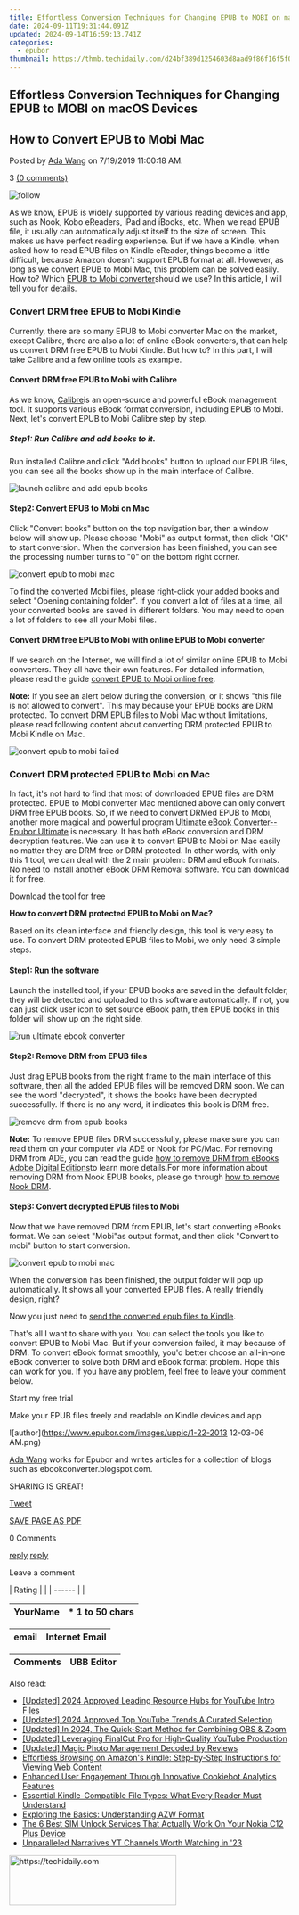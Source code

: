 ```yaml
---
title: Effortless Conversion Techniques for Changing EPUB to MOBI on macOS Devices
date: 2024-09-11T19:31:44.091Z
updated: 2024-09-14T16:59:13.741Z
categories:
  - epubor
thumbnail: https://thmb.techidaily.com/d24bf389d1254603d8aad9f86f16f5f0cd9be072e2e5d71e92f6bedcfed5d098.jpg
---
```


## Effortless Conversion Techniques for Changing EPUB to MOBI on macOS Devices

## How to Convert EPUB to Mobi Mac

Posted by [Ada Wang](https://plus.google.com/+AdaWang/posts) on 7/19/2019 11:00:18 AM.

3 [(0 comments)](http://www.epubor.com/#comment-area) 

![follow](http://www.epubor.com/images/follow.png)

As we know, EPUB is widely supported by various reading devices and app, such as Nook, Kobo eReaders, iPad and iBooks, etc. When we read EPUB file, it usually can automatically adjust itself to the size of screen. This makes us have perfect reading experience. But if we have a Kindle, when asked how to read EPUB files on Kindle eReader, things become a little difficult, because Amazon doesn't support EPUB format at all. However, as long as we convert EPUB to Mobi Mac, this problem can be solved easily. How to? Which [EPUB to Mobi converter](https://tools.techidaily.com/epubor/products/)should we use? In this article, I will tell you for details.

### Convert DRM free EPUB to Mobi Kindle

Currently, there are so many EPUB to Mobi converter Mac on the market, except Calibre, there are also a lot of online eBook converters, that can help us convert DRM free EPUB to Mobi Kindle. But how to? In this part, I will take Calibre and a few online tools as example.

#### **Convert DRM free EPUB to Mobi with Calibre**

As we know, [Calibre](http://calibre-ebook.com/download)is an open-source and powerful eBook management tool. It supports various eBook format conversion, including EPUB to Mobi. Next, let's convert EPUB to Mobi Calibre step by step.

##### **Step1: Run Calibre and add books to it.**

Run installed Calibre and click "Add books" button to upload our EPUB files, you can see all the books show up in the main interface of Calibre.

![launch calibre and add epub books](http://www.epubor.com/images/uppic/launch-calibre-add-epub-books.png)

#### Step2: Convert EPUB to Mobi on Mac

Click "Convert books" button on the top navigation bar, then a window below will show up. Please choose "Mobi" as output format, then click "OK" to start conversion. When the conversion has been finished, you can see the processing number turns to "0" on the bottom right corner.

![convert epub to mobi mac](http://www.epubor.com/images/uppic/convert-epub-to-mobi-mac.png)

To find the converted Mobi files, please right-click your added books and select "Opening containing folder". If you convert a lot of files at a time, all your converted books are saved in different folders. You may need to open a lot of folders to see all your Mobi files.

#### **Convert DRM free EPUB to Mobi with online EPUB to Mobi converter**

If we search on the Internet, we will find a lot of similar online EPUB to Mobi converters. They all have their own features. For detailed information, please read the guide [convert EPUB to Mobi online free](https://tools.techidaily.com/epubor/products/).

**Note:** If you see an alert below during the conversion, or it shows "this file is not allowed to convert". This may because your EPUB books are DRM protected. To convert DRM EPUB files to Mobi Mac without limitations, please read following content about converting DRM protected EPUB to Mobi Kindle on Mac.

![convert epub to mobi failed](http://www.epubor.com/images/uppic/convert-epub-to-mobi-with-calibre-failed.png)

### Convert DRM protected EPUB to Mobi on Mac

In fact, it's not hard to find that most of downloaded EPUB files are DRM protected. EPUB to Mobi converter Mac mentioned above can only convert DRM free EPUB books. So, if we need to convert DRMed EPUB to Mobi, another more magical and powerful program [Ultimate eBook Converter--Epubor Ultimate](https://tools.techidaily.com/epubor/ultimate/) is necessary. It has both eBook conversion and DRM decryption features. We can use it to convert EPUB to Mobi on Mac easily no matter they are DRM free or DRM protected. In other words, with only this 1 tool, we can deal with the 2 main problem: DRM and eBook formats. No need to install another eBook DRM Removal software. You can download it for free.

Download the tool for free

[](https://tools.techidaily.com/epubor/ultimate/) [](https://tools.techidaily.com/epubor/ultimate/) 

**How to convert DRM protected EPUB to Mobi on Mac?**

Based on its clean interface and friendly design, this tool is very easy to use. To convert DRM protected EPUB files to Mobi, we only need 3 simple steps.

#### **Step1: Run the software**

Launch the installed tool, if your EPUB books are saved in the default folder, they will be detected and uploaded to this software automatically. If not, you can just click user icon to set source eBook path, then EPUB books in this folder will show up on the right side.

![run ultimate ebook converter](http://www.epubor.com/images/uppic/run-ultimate-ebook-converter.png)

#### Step2: Remove DRM from EPUB files

Just drag EPUB books from the right frame to the main interface of this software, then all the added EPUB files will be removed DRM soon. We can see the word "decrypted", it shows the books have been decrypted successfully. If there is no any word, it indicates this book is DRM free.

![remove drm from epub books](http://www.epubor.com/images/uppic/remove-drm-from-epub-books.png)

**Note:** To remove EPUB files DRM successfully, please make sure you can read them on your computer via ADE or Nook for PC/Mac. For removing DRM from ADE, you can read the guide [how to remove DRM from eBooks Adobe Digital Editions](https://tools.techidaily.com/epubor/products/)to learn more details.For more information about removing DRM from Nook EPUB books, please go through [how to remove Nook DRM](https://tools.techidaily.com/epubor/products/).

#### Step3: Convert decrypted EPUB files to Mobi

Now that we have removed DRM from EPUB, let's start converting eBooks format. We can select "Mobi"as output format, and then click "Convert to mobi" button to start conversion.

![convert epub to mobi mac](http://www.epubor.com/images/uppic/convert-epub-to-mobi-kindle.png)

When the conversion has been finished, the output folder will pop up automatically. It shows all your converted EPUB files. A really friendly design, right?

Now you just need to [send the converted epub files to Kindle](https://tools.techidaily.com/epubor/products/).

That's all I want to share with you. You can select the tools you like to convert EPUB to Mobi Mac. But if your conversion failed, it may because of DRM. To convert eBook format smoothly, you'd better choose an all-in-one eBook converter to solve both DRM and eBook format problem. Hope this can work for you. If you have any problem, feel free to leave your comment below.

Start my free trial

Make your EPUB files freely and readable on Kindle devices and app

[](https://tools.techidaily.com/epubor/ultimate/) [](https://tools.techidaily.com/epubor/ultimate/) 

![author](https://www.epubor.com/images/uppic/1-22-2013 12-03-06 AM.png)

[Ada Wang](https://plus.google.com/+AdaWang/posts) works for Epubor and writes articles for a collection of blogs such as ebookconverter.blogspot.com.

SHARING IS GREAT!

[Tweet](https://twitter.com/share) 

[SAVE PAGE AS PDF](https://tools.techidaily.com/epubor/products/) 

0 Comments

[reply](https://tools.techidaily.com/epubor/products/) [reply](https://tools.techidaily.com/epubor/products/) 

Leave a comment

| Rating |  |
| ------ |  |

| YourName | \*  1 to 50 chars |
| -------- | ----------------- |

| email | Internet Email |
| ----- | -------------- |

| Comments | UBB Editor |
| -------- | ---------- |

<ins class="adsbygoogle"
     style="display:block"
     data-ad-format="autorelaxed"
     data-ad-client="ca-pub-7571918770474297"
     data-ad-slot="1223367746"></ins>

<ins class="adsbygoogle"
     style="display:block"
     data-ad-client="ca-pub-7571918770474297"
     data-ad-slot="8358498916"
     data-ad-format="auto"
     data-full-width-responsive="true"></ins>

<span class="atpl-alsoreadstyle">Also read:</span>
<div><ul>
<li><a href="https://youtube-lab.techidaily.com/ed-2024-approved-leading-resource-hubs-for-youtube-intro-files/"><u>[Updated] 2024 Approved Leading Resource Hubs for YouTube Intro Files</u></a></li>
<li><a href="https://facebook-videos.techidaily.com/updated-2024-approved-top-youtube-trends-a-curated-selection/"><u>[Updated] 2024 Approved Top YouTube Trends A Curated Selection</u></a></li>
<li><a href="https://screen-mirroring-recording.techidaily.com/updated-in-2024-the-quick-start-method-for-combining-obs-and-zoom/"><u>[Updated] In 2024, The Quick-Start Method for Combining OBS & Zoom</u></a></li>
<li><a href="https://facebook-video-footage.techidaily.com/updated-leveraging-finalcut-pro-for-high-quality-youtube-production/"><u>[Updated] Leveraging FinalCut Pro for High-Quality YouTube Production</u></a></li>
<li><a href="https://extra-approaches.techidaily.com/updated-magic-photo-management-decoded-by-reviews/"><u>[Updated] Magic Photo Management Decoded by Reviews</u></a></li>
<li><a href="https://discover-able.techidaily.com/effortless-browsing-on-amazons-kindle-step-by-step-instructions-for-viewing-web-content/"><u>Effortless Browsing on Amazon's Kindle: Step-by-Step Instructions for Viewing Web Content</u></a></li>
<li><a href="https://data-safeguard.techidaily.com/enhanced-user-engagement-through-innovative-cookiebot-analytics-features/"><u>Enhanced User Engagement Through Innovative Cookiebot Analytics Features</u></a></li>
<li><a href="https://discover-able.techidaily.com/essential-kindle-compatible-file-types-what-every-reader-must-understand/"><u>Essential Kindle-Compatible File Types: What Every Reader Must Understand</u></a></li>
<li><a href="https://discover-able.techidaily.com/exploring-the-basics-understanding-azw-format/"><u>Exploring the Basics: Understanding AZW Format</u></a></li>
<li><a href="https://sim-unlock.techidaily.com/the-6-best-sim-unlock-services-that-actually-work-on-your-nokia-c12-plus-device-by-drfone-android/"><u>The 6 Best SIM Unlock Services That Actually Work On Your Nokia C12 Plus Device</u></a></li>
<li><a href="https://extra-lessons.techidaily.com/unparalleled-narratives-yt-channels-worth-watching-in-23/"><u>Unparalleled Narratives YT Channels Worth Watching in '23</u></a></li>
</ul></div>

<!-- affiliate ads begin -->
<a href="https://united.elfm.net/c/5597632/2139557/4704" target="_top" id="2139557">
  <img src="//a.impactradius-go.com/display-ad/4704-2139557" border="0" alt="https://techidaily.com" width="300" height="90"/>
</a>
<img height="0" width="0" src="https://united.elfm.net/i/5597632/2139557/4704" style="position:absolute;visibility:hidden;" border="0" />
<!-- affiliate ads end -->


